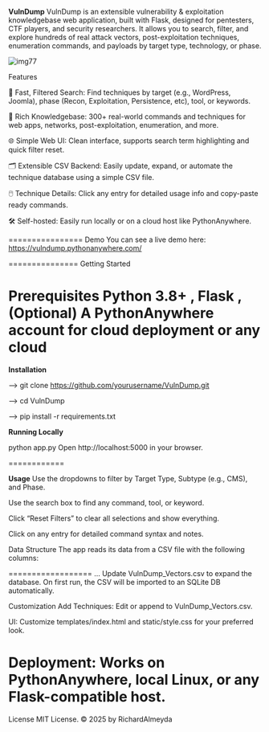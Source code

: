 **VulnDump**
VulnDump is an extensible vulnerability & exploitation knowledgebase web application, built with Flask, designed for pentesters, CTF players, and security researchers. It allows you to search, filter, and explore hundreds of real attack vectors, post-exploitation techniques, enumeration commands, and payloads by target type, technology, or phase.

![img77](https://i.ibb.co/S7Pcpvp7/Screenshot-2025-07-05-180150.png)

Features

🔎 Fast, Filtered Search: Find techniques by target (e.g., WordPress, Joomla), phase (Recon, Exploitation, Persistence, etc), tool, or keywords.

📝 Rich Knowledgebase: 300+ real-world commands and techniques for web apps, networks, post-exploitation, enumeration, and more.

🌐 Simple Web UI: Clean interface, supports search term highlighting and quick filter reset.

🗂️ Extensible CSV Backend: Easily update, expand, or automate the technique database using a simple CSV file.

🖱️ Technique Details: Click any entry for detailed usage info and copy-paste ready commands.

🛠️ Self-hosted: Easily run locally or on a cloud host like PythonAnywhere.

================
Demo
You can see a live demo here:
https://vulndump.pythonanywhere.com/

===============
Getting Started

Prerequisites Python 3.8+ , Flask , (Optional) A PythonAnywhere account for cloud deployment or any cloud
==============
**Installation**

--> git clone https://github.com/yourusername/VulnDump.git

--> cd VulnDump

--> pip install -r requirements.txt

**Running Locally**

python app.py
Open http://localhost:5000 in your browser.

============

**Usage**
Use the dropdowns to filter by Target Type, Subtype (e.g., CMS), and Phase.

Use the search box to find any command, tool, or keyword.

Click “Reset Filters” to clear all selections and show everything.

Click on any entry for detailed command syntax and notes.

Data Structure
The app reads its data from a CSV file with the following columns:

==================
...
Update VulnDump_Vectors.csv to expand the database.
On first run, the CSV will be imported to an SQLite DB automatically.

Customization
Add Techniques: Edit or append to VulnDump_Vectors.csv.

UI: Customize templates/index.html and static/style.css for your preferred look.

Deployment: Works on PythonAnywhere, local Linux, or any Flask-compatible host.
=================

License
MIT License.
© 2025 by RichardAlmeyda




